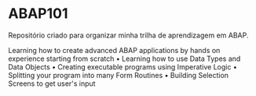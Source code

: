 # ABAP101
Repositório criado para organizar minha trilha de aprendizagem em ABAP.

Learning how to create advanced ABAP applications 
by hands on experience starting from scratch
• Learning how to use Data Types and Data Objects
• Creating executable programs using Imperative Logic
• Splitting your program into many Form Routines
• Building Selection Screens to get user's input
